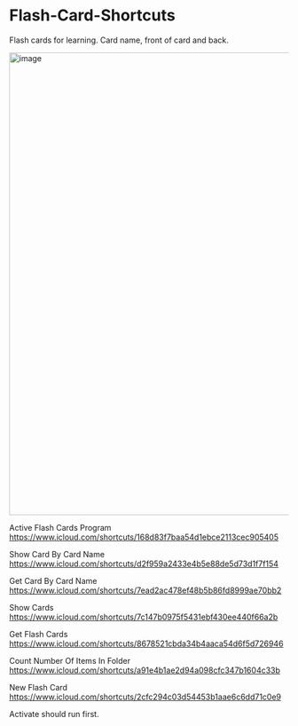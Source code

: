 # Flash-Card-Shortcuts
Flash cards for learning. Card name, front of card and back.

<img width="834" alt="image" src="https://user-images.githubusercontent.com/97714653/150110416-b280d351-6888-43b7-993d-1b1ad7f5c6ef.png">

Active Flash Cards Program
https://www.icloud.com/shortcuts/168d83f7baa54d1ebce2113cec905405

Show Card By Card Name
https://www.icloud.com/shortcuts/d2f959a2433e4b5e88de5d73d1f7f154

Get Card By Card Name
https://www.icloud.com/shortcuts/7ead2ac478ef48b5b86fd8999ae70bb2

Show Cards
https://www.icloud.com/shortcuts/7c147b0975f5431ebf430ee440f66a2b

Get Flash Cards
https://www.icloud.com/shortcuts/8678521cbda34b4aaca54d6f5d726946

Count Number Of Items In Folder
https://www.icloud.com/shortcuts/a91e4b1ae2d94a098cfc347b1604c33b

New Flash Card
https://www.icloud.com/shortcuts/2cfc294c03d54453b1aae6c6dd71c0e9

Activate should run first.

